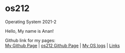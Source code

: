# os212
Operating System 2021-2

Hello, My name is Anan!<br>

Github link for my pages:<br>
[My Github Page](https://github.com/anantus) | [os212 Github Page](https://github.com/anantus/os212) | [My OS logs](https://github.com/anantus/os212/blob/master/TXT/mylog.txt) | [Links](/LINKS/)
